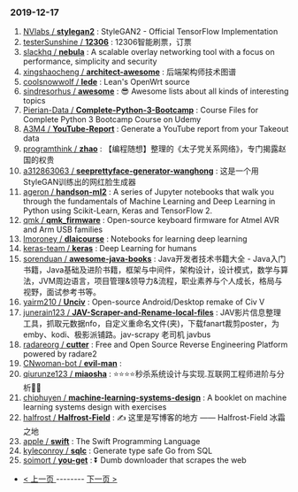 ### 2019-12-17 
1. [
        NVlabs /
**stylegan2**](https://github.com/NVlabs/stylegan2) : StyleGAN2 - Official TensorFlow Implementation
1. [
        testerSunshine /
**12306**](https://github.com/testerSunshine/12306) : 12306智能刷票，订票
1. [
        slackhq /
**nebula**](https://github.com/slackhq/nebula) : A scalable overlay networking tool with a focus on performance, simplicity and security
1. [
        xingshaocheng /
**architect-awesome**](https://github.com/xingshaocheng/architect-awesome) : 后端架构师技术图谱
1. [
        coolsnowwolf /
**lede**](https://github.com/coolsnowwolf/lede) : Lean's OpenWrt source
1. [
        sindresorhus /
**awesome**](https://github.com/sindresorhus/awesome) : 😎 Awesome lists about all kinds of interesting topics
1. [
        Pierian-Data /
**Complete-Python-3-Bootcamp**](https://github.com/Pierian-Data/Complete-Python-3-Bootcamp) : Course Files for Complete Python 3 Bootcamp Course on Udemy
1. [
        A3M4 /
**YouTube-Report**](https://github.com/A3M4/YouTube-Report) : Generate a YouTube report from your Takeout data
1. [
        programthink /
**zhao**](https://github.com/programthink/zhao) : 【编程随想】整理的《太子党关系网络》，专门揭露赵国的权贵
1. [
        a312863063 /
**seeprettyface-generator-wanghong**](https://github.com/a312863063/seeprettyface-generator-wanghong) : 这是一个用StyleGAN训练出的网红脸生成器
1. [
        ageron /
**handson-ml2**](https://github.com/ageron/handson-ml2) : A series of Jupyter notebooks that walk you through the fundamentals of Machine Learning and Deep Learning in Python using Scikit-Learn, Keras and TensorFlow 2.
1. [
        qmk /
**qmk_firmware**](https://github.com/qmk/qmk_firmware) : Open-source keyboard firmware for Atmel AVR and Arm USB families
1. [
        lmoroney /
**dlaicourse**](https://github.com/lmoroney/dlaicourse) : Notebooks for learning deep learning
1. [
        keras-team /
**keras**](https://github.com/keras-team/keras) : Deep Learning for humans
1. [
        sorenduan /
**awesome-java-books**](https://github.com/sorenduan/awesome-java-books) : Java开发者技术书籍大全 - Java入门书籍，Java基础及进阶书籍，框架与中间件，架构设计，设计模式，数学与算法，JVM周边语言，项目管理&领导力&流程，职业素养与个人成长，格局与视野，面试参考书等。
1. [
        yairm210 /
**Unciv**](https://github.com/yairm210/Unciv) : Open-source Android/Desktop remake of Civ V
1. [
        junerain123 /
**JAV-Scraper-and-Rename-local-files**](https://github.com/junerain123/JAV-Scraper-and-Rename-local-files) : JAV影片信息整理工具，抓取元数据nfo，自定义重命名文件(夹)，下载fanart裁剪poster，为emby、kodi、极影派铺路。jav-scrapy 老司机 javbus
1. [
        radareorg /
**cutter**](https://github.com/radareorg/cutter) : Free and Open Source Reverse Engineering Platform powered by radare2
1. [
        CNwoman-bot /
**evil-man**](https://github.com/CNwoman-bot/evil-man) : 
1. [
        qiurunze123 /
**miaosha**](https://github.com/qiurunze123/miaosha) : ⭐⭐⭐⭐秒杀系统设计与实现.互联网工程师进阶与分析🙋🐓
1. [
        chiphuyen /
**machine-learning-systems-design**](https://github.com/chiphuyen/machine-learning-systems-design) : A booklet on machine learning systems design with exercises
1. [
        halfrost /
**Halfrost-Field**](https://github.com/halfrost/Halfrost-Field) : ✍️ 这里是写博客的地方 —— Halfrost-Field 冰霜之地
1. [
        apple /
**swift**](https://github.com/apple/swift) : The Swift Programming Language
1. [
        kyleconroy /
**sqlc**](https://github.com/kyleconroy/sqlc) : Generate type safe Go from SQL
1. [
        soimort /
**you-get**](https://github.com/soimort/you-get) : ⏬ Dumb downloader that scrapes the web 

- [ < 上一页 ](https://github.com/able8/github-trending-daily-record/blob/master/2019-12-16.md) -------- [ 下一页 > ](https://github.com/able8/github-trending-daily-record/blob/master/2019-12-18.md)